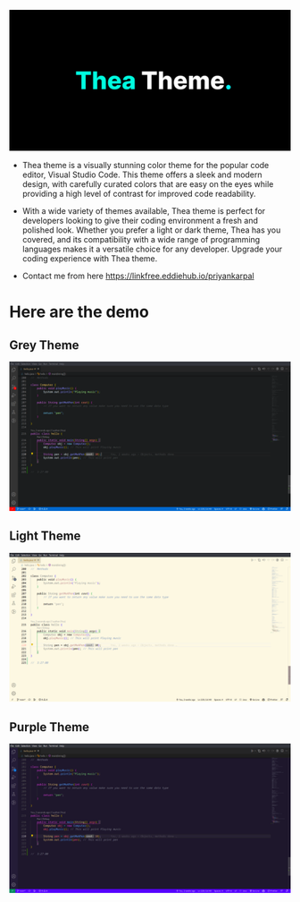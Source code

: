 ![Thea Theme](/images/banner.png)

- Thea theme is a visually stunning color theme for the popular code editor, Visual Studio Code. This theme offers a sleek and modern design, with carefully curated colors that are easy on the eyes while providing a high level of contrast for improved code readability.
- With a wide variety of themes available, Thea theme is perfect for developers looking to give their coding environment a fresh and polished look. Whether you prefer a light or dark theme, Thea has you covered, and its compatibility with a wide range of programming languages makes it a versatile choice for any developer. Upgrade your coding experience with Thea theme.

- Contact me from here https://linkfree.eddiehub.io/priyankarpal

# Here are the demo 

## Grey Theme
![Grey Theme](/images/grey-theme.png)

## Light Theme
![Light Theme](/images/white-theme.png)


## Purple Theme
![Purple Theme](/images/purple-theme.png)

